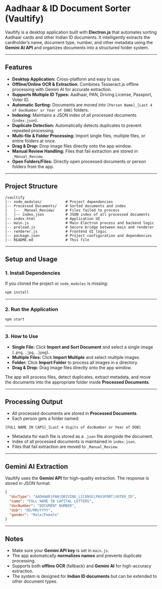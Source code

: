 # Aadhaar & ID Document Sorter (Vaultify)

Vaultify is a desktop application built with **Electron.js** that automates sorting Aadhaar cards and other Indian ID documents. It intelligently extracts the cardholder’s name, document type, number, and other metadata using the **Gemini AI API** and organizes documents into a structured folder system.

---

## Features

* **Desktop Application:** Cross-platform and easy to use.
* **Offline/Online OCR & Extraction:** Combines Tesseract.js offline processing with Gemini AI for accurate extraction.
* **Supports Multiple ID Types:** Aadhaar, PAN, Driving License, Passport, Voter ID.
* **Automatic Sorting:** Documents are moved into `[Person Name]_[Last 4 of DocNumber or Year of DOB]` folders.
* **Indexing:** Maintains a JSON index of all processed documents (`index.json`).
* **Duplicate Detection:** Automatically detects duplicates to prevent repeated processing.
* **Multi-file & Folder Processing:** Import single files, multiple files, or entire folders at once.
* **Drag & Drop:** Drop image files directly onto the app window.
* **Manual Review Handling:** Files that fail extraction are stored in `_Manual_Review`.
* **Open Folders/Files:** Directly open processed documents or person folders from the app.

---

## Project Structure

```
/vaultify
|-- node_modules/           # Project dependencies
|-- Processed Documents/    # Sorted documents and index
|   |-- _Manual_Review/     # Files failed to process
|   |-- index.json          # JSON index of all processed documents
|-- index.html              # Application UI
|-- main.js                 # Main Electron process and backend logic
|-- preload.js              # Secure bridge between main and renderer
|-- renderer.js             # Frontend UI logic
|-- package.json            # Project configuration and dependencies
|-- README.md               # This file
```

---

## Setup and Usage

### 1. Install Dependencies

If you cloned the project or `node_modules` is missing:

```bash
npm install
```

---

### 2. Run the Application

```bash
npm start
```

---

### 3. How to Use

* **Single File:** Click **Import and Sort Document** and select a single image (`.png`, `.jpg`, `.jpeg`).
* **Multiple Files:** Click **Import Multiple** and select multiple images.
* **Folder:** Click **Import Folder** to process all images in a directory.
* **Drag & Drop:** Drag image files directly onto the app window.

The app will process files, detect duplicates, extract metadata, and move the documents into the appropriate folder inside **Processed Documents**.

---

## Processing Output

* All processed documents are stored in **Processed Documents**.
* Each person gets a folder named:

```
[FULL NAME IN CAPS]_[Last 4 digits of docNumber or Year of DOB]
```

* Metadata for each file is stored as a `.json` file alongside the document.
* Index of all processed documents is maintained in `index.json`.
* Files that fail extraction are moved to `_Manual_Review`.

---

## Gemini AI Extraction

Vaultify uses the **Gemini API** for high-quality extraction. The response is stored in JSON format:

```json
{
  "docType": "AADHAAR|PAN|DRIVING_LICENSE|PASSPORT|VOTER_ID",
  "name": "FULL NAME IN CAPITAL LETTERS",
  "docNumber": "DOCUMENT NUMBER",
  "dob": "DD/MM/YYYY",
  "gender": "Male|Female"
}
```

---

## Notes

* Make sure your **Gemini API key** is set in `main.js`.
* The app automatically **normalizes names** and prevents duplicate processing.
* Supports both **offline OCR** (fallback) and **Gemini AI** for high-accuracy extraction.
* The system is designed for **Indian ID documents** but can be extended to other document types.

